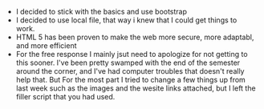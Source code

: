 * I decided to stick with the basics and use bootstrap
* I decided to use local file, that way i knew that I could get things to work. 
* HTML 5 has been proven to make the web more secure, more adaptabl, and more efficient 
* For the free response I mainly jsut need to apologize for not getting to this sooner. I've been pretty swamped with the end of the semester around the corner, and I've had computer troubles that doesn't really help that. But For the most part I tried to change a few things up from last week such as the images and the wesite links attached, but I left the filler script that you had used.